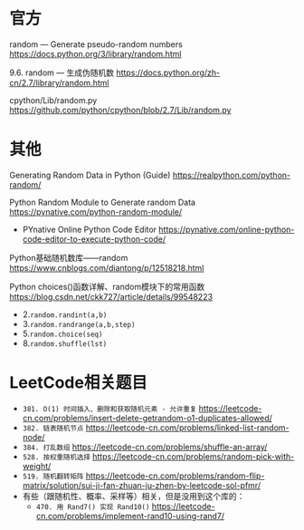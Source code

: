 
# 官方

random — Generate pseudo-random numbers https://docs.python.org/3/library/random.html

9.6. random — 生成伪随机数 https://docs.python.org/zh-cn/2.7/library/random.html

cpython/Lib/random.py  https://github.com/python/cpython/blob/2.7/Lib/random.py

# 其他

Generating Random Data in Python (Guide) https://realpython.com/python-random/

Python Random Module to Generate random Data https://pynative.com/python-random-module/
- PYnative Online Python Code Editor https://pynative.com/online-python-code-editor-to-execute-python-code/

Python基础随机数库——random https://www.cnblogs.com/diantong/p/12518218.html

Python choices()函数详解、random模块下的常用函数 https://blog.csdn.net/ckk727/article/details/99548223
- 2.`random.randint(a,b)`
- 3.`random.randrange(a,b,step)`
- 5.`random.choice(seq)`
- 8.`random.shuffle(lst)`

# LeetCode相关题目
- `381. O(1) 时间插入、删除和获取随机元素 - 允许重复` https://leetcode-cn.com/problems/insert-delete-getrandom-o1-duplicates-allowed/
- `382. 链表随机节点` https://leetcode-cn.com/problems/linked-list-random-node/
- `384. 打乱数组` https://leetcode-cn.com/problems/shuffle-an-array/
- `528. 按权重随机选择` https://leetcode-cn.com/problems/random-pick-with-weight/
- `519. 随机翻转矩阵` https://leetcode-cn.com/problems/random-flip-matrix/solution/sui-ji-fan-zhuan-ju-zhen-by-leetcode-sol-pfmr/
- 有些（跟随机性、概率、采样等）相关，但是没用到这个库的：
  * `470. 用 Rand7() 实现 Rand10()` https://leetcode-cn.com/problems/implement-rand10-using-rand7/

